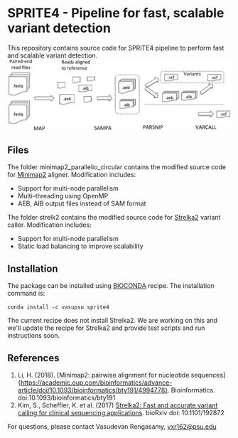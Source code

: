 # SPRITE4 - Pipeline for fast, scalable variant detection

This repository contains source code for SPRITE4 pipeline to perform fast and scalable variant detection. 
![workflow](workflow.png)

## Files

The folder minimap2\_parallelio\_circular contains the modified source code for [Minimap2](https://github.com/lh3/minimap2) aligner. Modification includes:

- Support for multi-node parallelism
- Multi-threading using OpenMP
- AEB, AIB output files instead of SAM format

The folder strelk2 contains the modified source code for [Strelka2](https://github.com/Illumina/strelka) variant caller. Modification includes:

- Support for multi-node parallelism
- Static load balancing to improve scalability

## Installation

The package can be installed using [BIOCONDA](https://bioconda.github.io/) recipe. The installation command is:
```
conda install -c vasupsu sprite4
```
The current recipe does not install Strelka2. We are working on this and we'll update the recipe for Strelka2 and provide test scripts and run instructions soon.

## References
1. Li, H. (2018). [Minimap2: pairwise alignment for nucleotide sequences]{https://academic.oup.com/bioinformatics/advance-article/doi/10.1093/bioinformatics/bty191/4994778}. Bioinformatics. doi:10.1093/bioinformatics/bty191
2. Kim, S., Scheffler, K. et al. (2017) [Strelka2: Fast and accurate variant calling for clinical sequencing applications](https://www.biorxiv.org/content/early/2017/09/23/192872). bioRxiv doi: 10.1101/192872

For questions, please contact Vasudevan Rengasamy, vxr162@psu.edu
